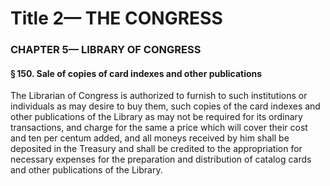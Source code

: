
# Title 2— THE CONGRESS
### CHAPTER 5— LIBRARY OF CONGRESS
#### § 150. Sale of copies of card indexes and other publications

The Librarian of Congress is authorized to furnish to such institutions or individuals as may desire to buy them, such copies of the card indexes and other publications of the Library as may not be required for its ordinary transactions, and charge for the same a price which will cover their cost and ten per centum added, and all moneys received by him shall be deposited in the Treasury and shall be credited to the appropriation for necessary expenses for the preparation and distribution of catalog cards and other publications of the Library.
